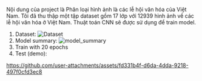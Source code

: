 Nội dung của project là Phân loại hình ảnh là các lễ hội văn hóa của Việt Nam.
Tôi đã thu thập một tập dataset gồm 17 lớp với 12939 hình ảnh về các lễ hội văn hóa ở Việt Nam.
Thuật toán CNN sẽ được sử dụng để train model.

1. Dataset:
![Dataset](https://github.com/user-attachments/assets/6cacab99-1171-4757-a89c-8f2c27b6fcb6)
2. Model summary:
![model_summary](https://github.com/user-attachments/assets/cacb6839-b107-4da6-af6c-893526f5c12f)
3. Train with 20 epochs
4. Test (demo):

https://github.com/user-attachments/assets/fd331b4f-d6da-4dda-9218-497f0cfd3ec8





